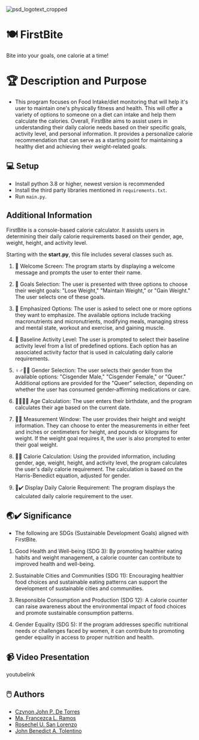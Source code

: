 
![psd_logotext_cropped](https://github.com/CzynonDeTorres/FirstBite/assets/131897056/27cb3a31-7ab0-4420-a48d-12b51ff2a017)

# 🍽️ FirstBite 
Bite into your goals, one calorie at a time!

# 🏆 Description and Purpose
- This program focuses on Food Intake/diet monitoring that will help it's user to maintain one's
physically fitness and health. This will offer a variety of options to someone on a diet can intake
and help them calculate the calories. Overall, FirstBite aims to assist users in understanding their daily
calorie needs based on their specific goals, activity level, and personal information. It provides a personalize
calorie recommendation that can serve as a starting point for maintaining a healthy diet and achieving their weight-related goals.

## 💻 Setup

- Install python 3.8 or higher, newest version is recommended
- Install the third party libraries mentioned in `requirements.txt`.
- Run `main.py`.

## Additional Information 

FirstBite is a console-based calorie calculator. It assists users in determining their daily calorie requirements based on their gender, age, weight, height, and activity level.

Starting with the **start.py**, this file includes several classes such as. 

1. 👋 Welcome Screen: The program starts by displaying a welcome message and prompts the user to enter their name.

2. 📖 Goals Selection: The user is presented with three options to choose their weight goals: "Lose Weight," "Maintain Weight," or "Gain Weight." The user selects one of these goals.

3. 📑 Emphasized Options: The user is asked to select one or more options they want to emphasize. The available options include tracking macronutrients and micronutrients, modifying meals, managing stress and mental state, workout and exercise, and gaining muscle.

4. 🏃 Baseline Activity Level: The user is prompted to select their baseline activity level from a list of predefined options. Each option has an associated activity factor that is used in calculating daily calorie requirements.

5. ♀️♂️🏳️‍🌈 Gender Selection: The user selects their gender from the available options: "Cisgender Male," "Cisgender Female," or "Queer." Additional options are provided for the "Queer" selection, depending on whether the user has consumed gender-affirming medications or care.

6. 👶👱‍♂️🧓 Age Calculation: The user enters their birthdate, and the program calculates their age based on the current date.

7. 🧍🔢 Measurement Window: The user provides their height and weight information. They can choose to enter the measurements in either feet and inches or centimeters for height, and pounds or kilograms for weight. If the weight goal requires it, the user is also prompted to enter their goal weight.

8. 🍴🔢 Calorie Calculation: Using the provided information, including gender, age, weight, height, and activity level, the program calculates the user's daily calorie requirement. The calculation is based on the Harris-Benedict equation, adjusted for gender.

10. 🔢✔️ Display Daily Calorie Requirement: The program displays the calculated daily calorie requirement to the user.

## 🌏✔️ Significance 

- The following are SDGs (Sustainable Development Goals) aligned with FirstBite. 

1. Good Health and Well-being (SDG 3): By promoting healthier eating habits and weight management, a calorie counter can contribute to improved health and well-being.

2. Sustainable Cities and Communities (SDG 11): Encouraging healthier food choices and sustainable eating patterns can support the development of sustainable cities and communities.

3. Responsible Consumption and Production (SDG 12): A calorie counter can raise awareness about the environmental impact of food choices and promote sustainable consumption patterns.

4. Gender Equality (SDG 5): If the program addresses specific nutritional needs or challenges faced by women, it can contribute to promoting gender equality in access to proper nutrition and health.

## 📹 Video Presentation
youtubelink


## 🖱️ Authors
- <a href="https://github.com/CzynonDeTorres">Czynon John P. De Torres</a>
- <a href="https://github.com/mafranzramos">Ma. Francezca L. Ramos</a>
- <a href="https://github.com/Aeruim26">Rosechel U. San Lorenzo</a>
- <a href="https://github.com/sy1ph">John Benedict A. Tolentino</a>
